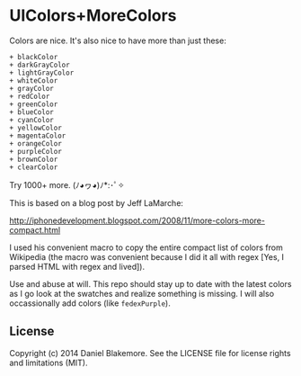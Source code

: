 UIColors+MoreColors
===================
Colors are nice.  It's also nice to have more than just these:
```
+ blackColor
+ darkGrayColor
+ lightGrayColor
+ whiteColor
+ grayColor
+ redColor
+ greenColor
+ blueColor
+ cyanColor
+ yellowColor
+ magentaColor
+ orangeColor
+ purpleColor
+ brownColor
+ clearColor
```

Try 1000+ more. (ﾉ◕ヮ◕)ﾉ*:･ﾟ✧

This is based on a blog post by Jeff LaMarche:

http://iphonedevelopment.blogspot.com/2008/11/more-colors-more-compact.html

I used his convenient macro to copy the entire compact list of colors from Wikipedia (the macro was convenient because I did it all with regex [Yes, I parsed HTML with regex and lived]).

Use and abuse at will.  This repo should stay up to date with the latest colors as I go look at the swatches and realize something is missing. I will also occassionally add colors (like `fedexPurple`).

## License

Copyright (c) 2014 Daniel Blakemore. See the LICENSE file for license rights and limitations (MIT).
